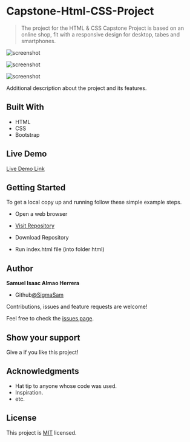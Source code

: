 # Capstone-Html-CSS-Project

> The project for the HTML & CSS Capstone Project is based on an online shop, fit with a responsive design for desktop, tabes and smartphones.
 
 ![screenshot](Images/screenshot1.png)
 
 ![screenshot](Images/screenshot2.png)

 ![screenshot](Images/screenshot3.png)


 Additional description about the project and its features.

## Built With

- HTML
- CSS
- Bootstrap

## Live Demo

[Live Demo Link]()

## Getting Started

To get a local copy up and running follow these simple example steps.

- Open a web browser

- [Visit Repository](https://github.com/SigmaSam/Capstone-Html-CSS-Project/tree/master)

- Download Repository

- Run index.html file (into folder html)

## Author

**Samuel Isaac Almao Herrera**

- Github[@SigmaSam](https://github.com/SigmaSam)

Contributions, issues and feature requests are welcome!

Feel free to check the [issues page](https://github.com/SigmaSam/Capstone-Html-CSS-Project/issues).

## Show your support

Give a  if you like this project!

## Acknowledgments

- Hat tip to anyone whose code was used.
- Inspiration.
- etc.

## License

This project is [MIT](lic.url) licensed.
